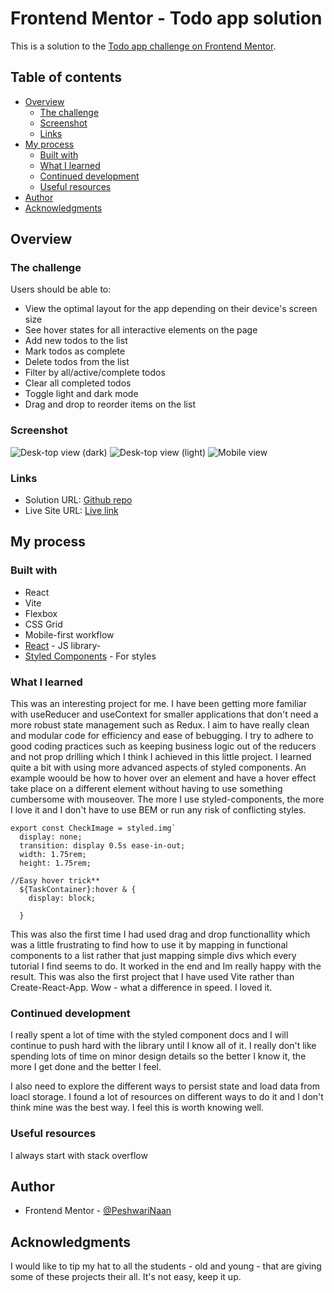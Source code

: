 # Frontend Mentor - Todo app solution

This is a solution to the [Todo app challenge on Frontend Mentor](https://www.frontendmentor.io/challenges/todo-app-Su1_KokOW).
## Table of contents

- [Overview](#overview)
  - [The challenge](#the-challenge)
  - [Screenshot](#screenshot)
  - [Links](#links)
- [My process](#my-process)
  - [Built with](#built-with)
  - [What I learned](#what-i-learned)
  - [Continued development](#continued-development)
  - [Useful resources](#useful-resources)
- [Author](#author)
- [Acknowledgments](#acknowledgments)



## Overview

### The challenge

Users should be able to:

- View the optimal layout for the app depending on their device's screen size
- See hover states for all interactive elements on the page
- Add new todos to the list
- Mark todos as complete
- Delete todos from the list
- Filter by all/active/complete todos
- Clear all completed todos
- Toggle light and dark mode
- Drag and drop to reorder items on the list

### Screenshot

![Desk-top view (dark)](./assets/ss_desktop.png)
![Desk-top view (light)](./assets/ss_light_dt.png)
![Mobile view ](./assets/ss_mobile_todo.png)


### Links

- Solution URL: [Github repo](https://github.com/PeshwariNaan/frontend-mentor-todo-list)
- Live Site URL: [Live link](https://peshwarinaan.github.io/frontend-mentor-todo-list/)

## My process

### Built with

- React
- Vite
- Flexbox
- CSS Grid
- Mobile-first workflow
- [React](https://reactjs.org/) - JS library- 
- [Styled Components](https://styled-components.com/) - For styles

### What I learned

This was an interesting project for me. I have been getting more familiar with useReducer and useContext for smaller applications that don't need a more robust state management such as Redux. I aim to have really clean and modular code for efficiency and ease of bebugging. I try to adhere to good coding practices such as keeping business logic out of the reducers and not prop drilling which I think I achieved in this little project. I learned quite a bit with using more advanced aspects of styled components. An example woould be how to hover over an element and have a hover effect take place on a different element without having to use something cumbersome with mouseover. The more I use styled-components, the more I love it and I don't have to use BEM or run any risk of conflicting styles.

```
export const CheckImage = styled.img`
  display: none;
  transition: display 0.5s ease-in-out;
  width: 1.75rem;
  height: 1.75rem;

//Easy hover trick**
  ${TaskContainer}:hover & {
    display: block;
     
  }
```
This was also the first time I had used drag and drop functionallity which was a little frustrating to find how to use it by mapping in functional components to a list rather that just mapping simple divs which every tutorial I find seems to do. It worked in the end and Im really happy with the result. This was also the first project that I have used Vite rather than Create-React-App. Wow - what a difference in speed. I loved it.


### Continued development

I really spent a lot of time with the styled component docs and I will continue to push hard with the library until I know all of it. I really don't like spending lots of time on minor design details so the better I know it, the more I get done and the better I feel.

 I also need to explore the different ways to persist state and load data from loacl storage. I found a lot of resources on different ways to do it and I don't think mine was the best way. I feel this is worth knowing well.

### Useful resources

I always start with stack overflow

## Author

- Frontend Mentor - [@PeshwariNaan](https://www.frontendmentor.io/profile/PeshwariNaan)


## Acknowledgments

I would like to tip my hat to all the students - old and young - that are giving some of these projects their all. It's not easy, keep it up.